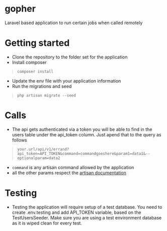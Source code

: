 # gopher
Laravel based application to run certain jobs when called remotely

# Getting started

* Clone the repository to the folder set for the application
* Install composer
>`composer install`
* Update the env file with your application information
* Run the migrations and seed
>`php artisan migrate --seed`

# Calls

* The api gets authenticated via a token you will be able to find in the users table under the api_token column. Just apend that to the query as follows
>`your.url/api/v1/errand?api_token=API_TOKEN&command=commandgoeshere&param1=data1&--optionalparam=data2`
* `command` is any artisan command allowed by the application
* all the other params respect the [artisan documentation](https://laravel.com/docs/5.7/artisan)

# Testing

* Testing the application will require setup of a test database. You need to create .env.testing and add API_TOKEN variable, based on the TestUsersSeeder. Make sure you are using a test environment database as it is wiped clean for every test.